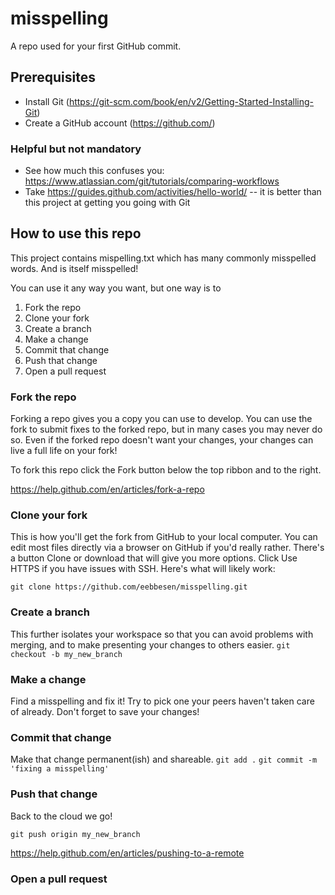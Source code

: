 # misspelling
A repo used for your first GitHub commit.

## Prerequisites
* Install Git (https://git-scm.com/book/en/v2/Getting-Started-Installing-Git)
* Create a GitHub account (https://github.com/)

### Helpful but not mandatory
* See how much this confuses you: https://www.atlassian.com/git/tutorials/comparing-workflows
* Take https://guides.github.com/activities/hello-world/ -- it is better than this project at getting you going with Git

## How to use this repo
This project contains mispelling.txt which has many commonly misspelled words. And is itself misspelled!

You can use it any way you want, but one way is to
1. Fork the repo
1. Clone your fork
1. Create a branch
1. Make a change
1. Commit that change
1. Push that change
1. Open a pull request

### Fork the repo
Forking a repo gives you a copy you can use to develop. You can use the fork to submit fixes to the forked repo, but in many cases you may never do so. Even if the forked repo doesn't want your changes, your changes can live a full life on your fork!

To fork this repo click the Fork button below the top ribbon and to the right.

https://help.github.com/en/articles/fork-a-repo

### Clone your fork
This is how you'll get the fork from GitHub to your local computer. You can edit most files directly via a browser on GitHub if you'd really rather. There's a button Clone or download that will give you more options. Click Use HTTPS if you have issues with SSH. Here's what will likely work:

`git clone https://github.com/eebbesen/misspelling.git`

### Create a branch
This further isolates your workspace so that you can avoid problems with merging, and to make presenting your changes to others easier.
`git checkout -b my_new_branch`

### Make a change
Find a misspelling and fix it! Try to pick one your peers haven't taken care of already. Don't forget to save your changes!

### Commit that change
Make that change permanent(ish) and shareable.
`git add .`
`git commit -m 'fixing a misspelling'`

### Push that change
Back to the cloud we go!

`git push origin my_new_branch`

https://help.github.com/en/articles/pushing-to-a-remote

### Open a pull request
